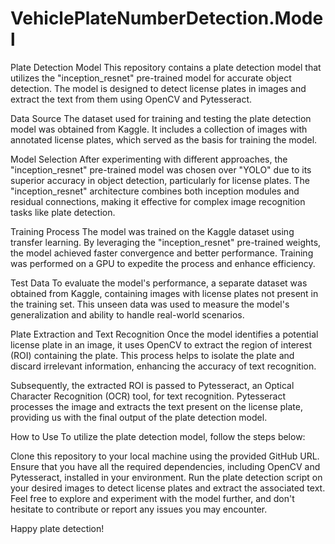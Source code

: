 # VehiclePlateNumberDetection.Model
Plate Detection Model
This repository contains a plate detection model that utilizes the "inception_resnet" pre-trained model for accurate object detection. The model is designed to detect license plates in images and extract the text from them using OpenCV and Pytesseract.

Data Source
The dataset used for training and testing the plate detection model was obtained from Kaggle. It includes a collection of images with annotated license plates, which served as the basis for training the model.

Model Selection
After experimenting with different approaches, the "inception_resnet" pre-trained model was chosen over "YOLO" due to its superior accuracy in object detection, particularly for license plates. The "inception_resnet" architecture combines both inception modules and residual connections, making it effective for complex image recognition tasks like plate detection.

Training Process
The model was trained on the Kaggle dataset using transfer learning. By leveraging the "inception_resnet" pre-trained weights, the model achieved faster convergence and better performance. Training was performed on a GPU to expedite the process and enhance efficiency.

Test Data
To evaluate the model's performance, a separate dataset was obtained from Kaggle, containing images with license plates not present in the training set. This unseen data was used to measure the model's generalization and ability to handle real-world scenarios.

Plate Extraction and Text Recognition
Once the model identifies a potential license plate in an image, it uses OpenCV to extract the region of interest (ROI) containing the plate. This process helps to isolate the plate and discard irrelevant information, enhancing the accuracy of text recognition.

Subsequently, the extracted ROI is passed to Pytesseract, an Optical Character Recognition (OCR) tool, for text recognition. Pytesseract processes the image and extracts the text present on the license plate, providing us with the final output of the plate detection model.

How to Use
To utilize the plate detection model, follow the steps below:

Clone this repository to your local machine using the provided GitHub URL.
Ensure that you have all the required dependencies, including OpenCV and Pytesseract, installed in your environment.
Run the plate detection script on your desired images to detect license plates and extract the associated text.
Feel free to explore and experiment with the model further, and don't hesitate to contribute or report any issues you may encounter.

Happy plate detection!
